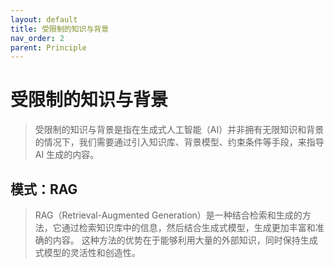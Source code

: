 ```yaml
---
layout: default
title: 受限制的知识与背景
nav_order: 2
parent: Principle
---
```


# 受限制的知识与背景

> 受限制的知识与背景是指在生成式人工智能（AI）并非拥有无限知识和背景的情况下，我们需要通过引入知识库、背景模型、约束条件等手段，来指导
> AI 生成的内容。

## 模式：RAG

> RAG（Retrieval-Augmented
Generation）是一种结合检索和生成的方法，它通过检索知识库中的信息，然后结合生成式模型，生成更加丰富和准确的内容。
这种方法的优势在于能够利用大量的外部知识，同时保持生成式模型的灵活性和创造性。
